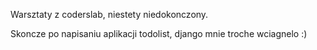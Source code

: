 Warsztaty z coderslab, niestety niedokonczony.

Skoncze po napisaniu aplikacji todolist, django mnie troche wciagnelo :)
